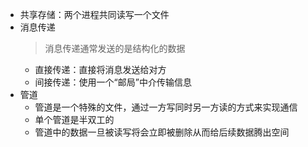 - 共享存储：两个进程共同读写一个文件
- 消息传递
  > 消息传递通常发送的是结构化的数据
	- 直接传递：直接将消息发送给对方
	- 间接传递：使用一个“邮局”中介传输信息
- 管道
	- 管道是一个特殊的文件，通过一方写同时另一方读的方式来实现通信
	- 单个管道是半双工的
	- 管道中的数据一旦被读写将会立即被删除从而给后续数据腾出空间